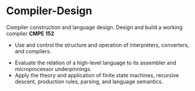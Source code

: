 # Compiler-Design
Compiler construction and language design. Design and build a working compiler
<b> CMPE 152 </b>
+ Use and control the structure and operation of interpreters, converters, and compilers. 
* Evaluate the relation of a high-level language to its assembler and microprocessor underpinnings. 
* Apply the theory and application of finite state machines, recursive descent, production rules, parsing, and language
semantics. 
